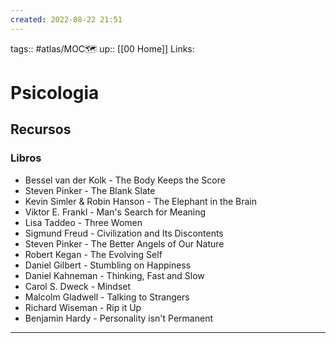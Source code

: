 ```yaml
---
created: 2022-08-22 21:51
---
```

tags:: #atlas/MOC🗺 
up:: [[00 Home]]
Links: 
# Psicologia
## Recursos
### Libros
- Bessel van der Kolk - The Body Keeps the Score
- Steven Pinker - The Blank Slate
- Kevin Simler & Robin Hanson - The Elephant in the Brain
- Viktor E. Frankl - Man's Search for Meaning
- Lisa Taddeo - Three Women
- Sigmund Freud - Civilization and Its Discontents
- Steven Pinker - The Better Angels of Our Nature
- Robert Kegan - The Evolving Self
- Daniel Gilbert - Stumbling on Happiness
- Daniel Kahneman - Thinking, Fast and Slow
- Carol S. Dweck - Mindset
- Malcolm Gladwell - Talking to Strangers
- Richard Wiseman - Rip it Up
- Benjamin Hardy - Personality isn't Permanent
___
